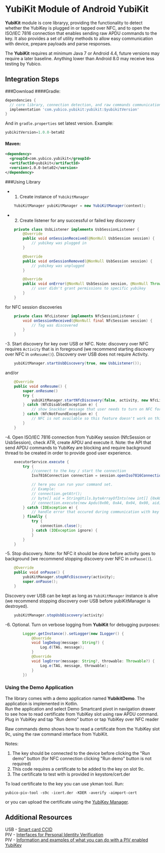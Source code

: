 # YubiKit Module of Android YubiKit
**YubiKit** module is core libraryy, providing the functionality to detect whether the YubiKey is plugged in or tapped over NFC, and to open the ISO/IEC 7816 connection that enables sending raw APDU commands to the key. 
It also provides a set of utility methods to allow easy communication with device, prepare payloads and parse responses.

The **YubiKit** requires at minimum  Java 7 or Android 4.4, future versions may require a later baseline. Anything lower than Android 8.0 may receive less testing by Yubico.

## Integration Steps <a name="integration_steps"></a>
###Download
####Gradle:

```gradle
dependencies {  
  // core library, connection detection, and raw commands communication with yubikey
  implementation 'com.yubico.yubikit:yubikit:$yubikitVersion'
}
```
And in `gradle.properties` set latest version. Example:
```gradle
yubikitVersion=1.0.0-beta02
```
#### Maven:
```xml
<dependency>
  <groupId>com.yubico.yubikit</groupId>
  <artifactId>yubikit</artifactId>
  <version>1.0.0-beta02</version>
</dependency>
```
###Using Library <a name="using_lib"></a>

- 1. Create instance of `YubikitManager`
```java
    YubiKitManager yubiKitManager = new YubiKitManager(context);
```
- 2. Create listener for any successful or failed key discovery
```java
    private class UsbListener implements UsbSessionListener {
        @Override
        public void onSessionReceived(@NonNull UsbSession session) {
            // yubikey was plugged in
        }

        @Override
        public void onSessionRemoved(@NonNull UsbSession session) {
            // yubikey was unplugged
        }

        @Override
        public void onError(@NonNull UsbSession session, @NonNull Throwable error) {
            // user didn't grant permissions to specific yubikey
        }
    }
```
for NFC session discoveries

```java
    private class NfcListener implements NfcSessionListener {
        void onSessionReceived(@NonNull final NfcSession session) {
            // Tag was discovered
        }
    }
```
-3. Start discovery for key over USB or NFC. Note: discovery over NFC requires `Activity` that is in foreground (we recommend starting discovery over NFC in `onResume()`). Discovery over USB does not require Activity.
```java
    yubiKitManager.startUsbDiscovery(true, new UsbListener());
```
and/or
```java
    @Override
    public void onResume() {
        super.onResume()
        try {
            yubiKitManager.startNfcDiscovery(false, activity, new NfcListener);
        } catch (NfcDisabledException e) {
            // show Snackbar message that user needs to turn on NFC for this feature
        } catch (NfcNotFoundException e) {
            // NFC is not available so this feature doesn't work on this device
        }
    }
```
-4. Open ISO/IEC 7816 connection from YubiKey session (NfcSession or UsbSession), check ATR, create APDU and execute it. Note: the API that send APDU commands to YubiKey are blocking and require background thread to be created in order to provide good user experience.
```java
    executorService.execute {
        try {
            //connect to the key / start the connection
            Iso7816Connection connection = session.openIso7816Connection();

            // here you can run your command set.
            // Example:            
            // connection.getAtr();
            // byte[] aid = StringUtils.byteArrayOfInts(new int[] {0xA0, 0x00, 0x00, 0x03, 0x08});
            // connection.execute(new Apdu(0x00, 0xA4, 0x04, 0x00, aid)));
        } catch (IOException e) {
            // handle error that occured during communication with key
        } finally {
            try {
                connection.close();
            } catch (IOException ignore) {
            }
        }
    }
```
-5. Stop discovery. Note: for NFC it should be done before activity goes to background (we recommend stopping discovery over NFC in `onPause()`). 
```java
    @Override
    public void onPause() {
        yubiKitManager.stopNfcDiscovery(activity);
        super.onPause();
    }
```
Discovery over USB can be kept as long as `YubiKitManager` instance is alive (we recommend stopping discovery over USB before yubiKitManager is destroyed).
```java
    yubiKitManager.stopUsbDiscovery(activity)
```
-6. Optional. Turn on verbose logging from **YubiKit** for debugging purposes:
```java
        Logger.getInstance().setLogger(new ILogger() {
            @Override
            void logDebug(message: String?) {
                Log.d(TAG, message);
            }
            @Override
            void logError(message: String?, throwable: Throwable?) {
                Log.e(TAG, message, throwable);
            }
        })
```

### Using the Demo Application <a name="using_demo"></a>
The library comes with a demo application named **YubikitDemo**. The application is implemented in Kotlin.  
Run the application and select Demo Smartcard pivot in navigation drawer to see how to read certificate from YubiKey slot using raw APDU command.  
Plug in YubiKey and tap "Run demo" button or tap YubiKey over NFC reader

Raw commands demo shows how to read a certificate from the YubiKey slot 9c, using the raw command interface from YubiKit.

Notes:

1. The key should be connected to the device before clicking the "Run demo" button (for NFC connection clicking "Run demo" button is not required) 
2. This code requires a certificate to be added to the key on slot 9c.
3. The certificate to test with is provided in keystore/cert.der
    
To load certificate to the key you can use ykman tool. Run: 
```
yubico-piv-tool -s9c -icert.der -KDER -averify -aimport-cert
```

or you can upload the certificate using the [YubiKey Manager](https://www.yubico.com/products/services-software/download/yubikey-manager/).

## Additional Resources <a name="additional_resources"></a>
USB - [Smart card CCID](https://www.usb.org/sites/default/files/DWG_Smart-Card_CCID_Rev110.pdf)  
PIV - [Interfaces for Personal Identity Verification](https://nvlpubs.nist.gov/nistpubs/SpecialPublications/NIST.SP.800-73-4.pdf)  
PIV - [Information and examples of what you can do with a PIV enabled YubiKey](https://developers.yubico.com/PIV/)  

